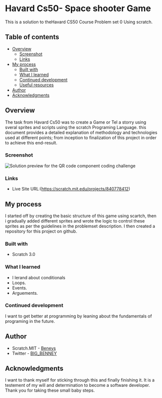 # Havard Cs50- Space shooter Game

This is a solution to theHavard CS50 Course Problem set 0 Using scratch. 

## Table of contents

- [Overview](#overview)
  - [Screenshot](#screenshot)
  - [Links](#links)
- [My process](#my-process)
  - [Built with](#built-with)
  - [What I learned](#what-i-learned)
  - [Continued development](#continued-development)
  - [Useful resources](#useful-resources)
- [Author](#author)
- [Acknowledgments](#acknowledgments)


## Overview

The task from Havard Cs50 was to create a Game or Tel a storry using sveral sprites and scripts using the scratch Programing Language. this document provides a detailed explanation of methodology and technologies used at different points; from inception to finalization of this project in order to achieve this end-result.

### Screenshot

![Solution preview for the QR code component coding challenge](./Images/Screenshot.png)


### Links

- Live Site URL:(https://scratch.mit.edu/projects/840778412)

## My process

I started off by creating the basic structure of this game using scartch, then i gradually added different sprites and wrote the logic to control these sprites as per the guidelines in the problemset description. I then created a repository for this project on github.   


### Built with

- Scratch 3.0

### What I learned

- I lerand about conditionals
- Loops.
- Events.
- Arguements.


### Continued development
 I want to get better at programming by leaning about the fundamentals of programing in the future.


## Author

- Scratch.MIT - [Beneys](https://scratch.mit.edu/users/beneys/)
- Twitter - [BIG_BENNEY](https://www.twitter.com/BIG_BENNEY)

## Acknowledgments

I want to thank myself for sticking through this and finally finishing it. It is a testement of my will and determination to become a software developer. Thank you for taking these small baby steps.

